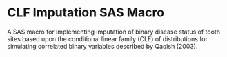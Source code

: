 # CLF Imputation SAS Macro

A SAS macro for implementing imputation of binary disease status of tooth sites based upon the conditional linear family (CLF) of distributions for simulating correlated binary variables described by Qaqish (2003).

